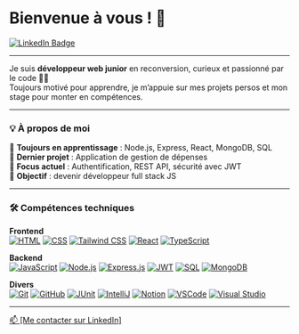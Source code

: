 # Bienvenue à vous ! 👋 
<a href="https://www.linkedin.com/in/stevenriviere">
  <img src="https://img.shields.io/badge/LinkedIn-blue?style=for-the-badge&logo=linkedin&logoColor=white" alt="LinkedIn Badge"/>
</a>

---

Je suis **développeur web junior** en reconversion, curieux et passionné par le code 👨‍💻  
Toujours motivé pour apprendre, je m’appuie sur mes projets persos et mon stage pour monter en compétences.

---

### 💡 À propos de moi

🌱 **Toujours en apprentissage** : Node.js, Express, React, MongoDB, SQL  
🚀 **Dernier projet** : Application de gestion de dépenses  
🔐 **Focus actuel** : Authentification, REST API, sécurité avec JWT  
🎯 **Objectif** : devenir développeur full stack JS

---

### 🛠️ Compétences techniques

**Frontend**  
<a href="https://developer.mozilla.org/fr/docs/Web/HTML" target="_blank"><img src="https://img.shields.io/badge/HTML-E34F26?style=flat&logo=html5&logoColor=white" alt="HTML"/></a>
<a href="https://developer.mozilla.org/fr/docs/Web/CSS" target="_blank"> <img src="https://img.shields.io/badge/CSS-1572B6?style=flat&logo=css3&logoColor=white" alt="CSS"/></a>
<a href="https://tailwindcss.com/docs" target="_blank"><img src="https://img.shields.io/badge/TailwindCSS-06B6D4?style=flat&logo=tailwindcss&logoColor=white" alt="Tailwind CSS"/></a>
<a href="https://fr.reactjs.org/" target="_blank"><img src="https://img.shields.io/badge/React-61DAFB?style=flat&logo=react&logoColor=black" alt="React"/></a>
<a href="https://www.typescriptlang.org/docs/" target="_blank"><img src="https://img.shields.io/badge/TypeScript-3178C6?style=flat&logo=typescript&logoColor=white" alt="TypeScript"/></a>

**Backend**  
<a href="https://developer.mozilla.org/fr/docs/Web/JavaScript" target="_blank"><img src="https://img.shields.io/badge/JavaScript-F7DF1E?style=flat&logo=javascript&logoColor=black" alt="JavaScript"/></a>
<a href="https://nodejs.org/en/docs" target="_blank"><img src="https://img.shields.io/badge/Node.js-339933?style=flat&logo=nodedotjs&logoColor=white" alt="Node.js"/></a>
<a href="https://expressjs.com/fr/" target="_blank"><img src="https://img.shields.io/badge/Express.js-000000?style=flat&logo=express&logoColor=white" alt="Express.js"/></a>
<a href="https://jwt.io/introduction" target="_blank"><img src="https://img.shields.io/badge/JWT-000000?style=flat&logo=jsonwebtokens&logoColor=white" alt="JWT"/></a>
<a href="https://sql.sh/" target="_blank"><img src="https://img.shields.io/badge/SQL-003B57?style=flat&logo=sqlite&logoColor=white" alt="SQL"/></a>
<a href="https://www.mongodb.com/docs/" target="_blank"><img src="https://img.shields.io/badge/MongoDB-47A248?style=flat&logo=mongodb&logoColor=white" alt="MongoDB"/></a>

**Divers**  
<a href="https://git-scm.com/doc" target="_blank"><img src="https://img.shields.io/badge/Git-F05032?style=flat&logo=git&logoColor=white" alt="Git"/></a>
<a href="https://github.com" target="_blank"><img src="https://img.shields.io/badge/GitHub-181717?style=flat&logo=github&logoColor=white" alt="GitHub"/></a>
<a href="https://junit.org/junit5/docs/current/user-guide/" target="_blank"><img src="https://img.shields.io/badge/JUnit-25A162?style=flat&logo=junit5&logoColor=white" alt="JUnit"/></a>
<a href="https://www.jetbrains.com/idea/" target="_blank"><img src="https://img.shields.io/badge/IntelliJIDEA-000000?style=flat&logo=intellijidea&logoColor=white" alt="IntelliJ"/></a>
<a href="https://www.notion.so/fr-fr/product" target="_blank"><img src="https://img.shields.io/badge/Notion-000000?style=flat&logo=notion&logoColor=white" alt="Notion"/></a>
<a href="https://code.visualstudio.com/docs" target="_blank"><img src="https://img.shields.io/badge/VSCode-007ACC?style=flat&logo=visualstudiocode&logoColor=white" alt="VSCode"/></a>
<a href="https://visualstudio.microsoft.com/fr/" target="_blank"><img src="https://img.shields.io/badge/Visual Studio-5C2D91?style=flat&logo=visualstudio&logoColor=white" alt="Visual Studio"/></a>


---
<a href="https://www.linkedin.com/in/stevenriviere">
📫 [Me contacter sur LinkedIn] 
</a>
